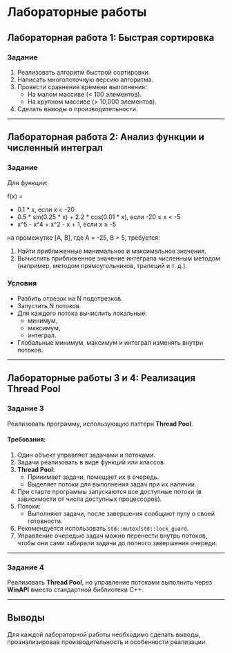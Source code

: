 # Лабораторные работы

## Лабораторная работа 1: Быстрая сортировка

### Задание
1. Реализовать алгоритм быстрой сортировки.
2. Написать многопоточную версию алгоритма.
3. Провести сравнение времени выполнения:
   - На малом массиве (< 100 элементов).
   - На крупном массиве (> 10,000 элементов).
4. Сделать выводы о производительности.

---

## Лабораторная работа 2: Анализ функции и численный интеграл

### Задание
Для функции:

f(x) =
- 0.1 * x, если x < -20
- 0.5 * sin(0.25 * x) + 2.2 * cos(0.01 * x), если -20 ≤ x < -5
- x^5 - x^4 + x^2 - x + 1, если x ≥ -5

на промежутке \[A, B\], где A = -25, B = 5, требуется:

1. Найти приближенные минимальное и максимальное значения.
2. Вычислить приближенное значение интеграла численным методом (например, методом прямоугольников, трапеций и т. д.).

### Условия
- Разбить отрезок на N подотрезков.
- Запустить N потоков.
- Для каждого потока вычислить локальные:
  - минимум,
  - максимум,
  - интеграл.
- Глобальные минимум, максимум и интеграл изменять внутри потоков.

---

## Лабораторные работы 3 и 4: Реализация Thread Pool

### Задание 3
Реализовать программу, использующую паттерн **Thread Pool**.  
#### Требования:
1. Один объект управляет задачами и потоками.
2. Задачи реализовать в виде функций или классов.
3. **Thread Pool**:
   - Принимает задачи, помещает их в очередь.
   - Выделяет потоки для выполнения задач при их наличии.
4. При старте программы запускаются все доступные потоки (в зависимости от числа доступных процессоров).
5. Потоки:
   - Выполняют задачи, после завершения сообщают пулу о своей готовности.
6. Рекомендуется использовать `std::mutex`/`std::lock_guard`.
7. Управление очередью задач можно перенести внутрь потоков, чтобы они сами забирали задачи до полного завершения очереди.

---

### Задание 4
Реализовать **Thread Pool**, но управление потоками выполнить через **WinAPI** вместо стандартной библиотеки C++.

---

## Выводы
Для каждой лабораторной работы необходимо сделать выводы, проанализировав производительность и особенности реализации.
